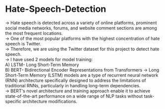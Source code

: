 # Hate-Speech-Detection
-> Hate speech is detected across a variety of online platforms, prominent social media networks, forums, and website comment sections are among the most frequent locations. <br>
-> One of the most popular platforms with the highest concentration of hate speech is Twitter. <br>
-> Therefore, we are using the Twitter dataset for this project to detect hate speech. <br>
-> I have used 2 models for model training:  <br>
 A) LSTM- Long Short-Term Memory    <br>    B) BERT- Bidirectional Encoder Representations from Transformers
-> Long Short-Term Memory (LSTM) models are a type of recurrent neural network (RNN) architecture specifically designed to address the limitations of traditional RNNs, particularly in handling long-term dependencies. <br>
-> BERT's novel architecture and training approach enable it to achieve state-of-the-art performance on a wide range of NLP tasks without task-specific architecture modifications. <br>
